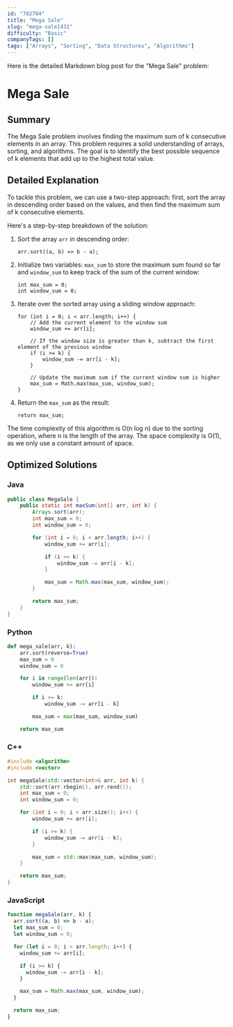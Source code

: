 ```yaml
---
id: "702704"
title: "Mega Sale"
slug: "mega-sale1431"
difficulty: "Basic"
companyTags: []
tags: ["Arrays", "Sorting", "Data Structures", "Algorithms"]
---
```


Here is the detailed Markdown blog post for the "Mega Sale" problem:

**Mega Sale**
=====================================

## Summary

The Mega Sale problem involves finding the maximum sum of k consecutive elements in an array. This problem requires a solid understanding of arrays, sorting, and algorithms. The goal is to identify the best possible sequence of k elements that add up to the highest total value.

## Detailed Explanation

To tackle this problem, we can use a two-step approach: first, sort the array in descending order based on the values, and then find the maximum sum of k consecutive elements.

Here's a step-by-step breakdown of the solution:

1.  Sort the array `arr` in descending order:
    ```
    arr.sort((a, b) => b - a);
    ```

2.  Initialize two variables: `max_sum` to store the maximum sum found so far and `window_sum` to keep track of the sum of the current window:
    ```
    int max_sum = 0;
    int window_sum = 0;
    ```

3.  Iterate over the sorted array using a sliding window approach:
    ```
    for (int i = 0; i < arr.length; i++) {
        // Add the current element to the window sum
        window_sum += arr[i];
        
        // If the window size is greater than k, subtract the first element of the previous window
        if (i >= k) {
            window_sum -= arr[i - k];
        }
        
        // Update the maximum sum if the current window sum is higher
        max_sum = Math.max(max_sum, window_sum);
    }
    ```

4.  Return the `max_sum` as the result:
    ```
    return max_sum;
    ```

The time complexity of this algorithm is O(n log n) due to the sorting operation, where n is the length of the array. The space complexity is O(1), as we only use a constant amount of space.

## Optimized Solutions

### Java
```java
public class MegaSale {
    public static int maxSum(int[] arr, int k) {
        Arrays.sort(arr);
        int max_sum = 0;
        int window_sum = 0;

        for (int i = 0; i < arr.length; i++) {
            window_sum += arr[i];

            if (i >= k) {
                window_sum -= arr[i - k];
            }

            max_sum = Math.max(max_sum, window_sum);
        }

        return max_sum;
    }
}
```

### Python
```python
def mega_sale(arr, k):
    arr.sort(reverse=True)
    max_sum = 0
    window_sum = 0

    for i in range(len(arr)):
        window_sum += arr[i]

        if i >= k:
            window_sum -= arr[i - k]

        max_sum = max(max_sum, window_sum)

    return max_sum
```

### C++
```cpp
#include <algorithm>
#include <vector>

int megaSale(std::vector<int>& arr, int k) {
    std::sort(arr.rbegin(), arr.rend());
    int max_sum = 0;
    int window_sum = 0;

    for (int i = 0; i < arr.size(); i++) {
        window_sum += arr[i];

        if (i >= k) {
            window_sum -= arr[i - k];
        }

        max_sum = std::max(max_sum, window_sum);
    }

    return max_sum;
}
```

### JavaScript
```javascript
function megaSale(arr, k) {
  arr.sort((a, b) => b - a);
  let max_sum = 0;
  let window_sum = 0;

  for (let i = 0; i < arr.length; i++) {
    window_sum += arr[i];

    if (i >= k) {
      window_sum -= arr[i - k];
    }

    max_sum = Math.max(max_sum, window_sum);
  }

  return max_sum;
}
```